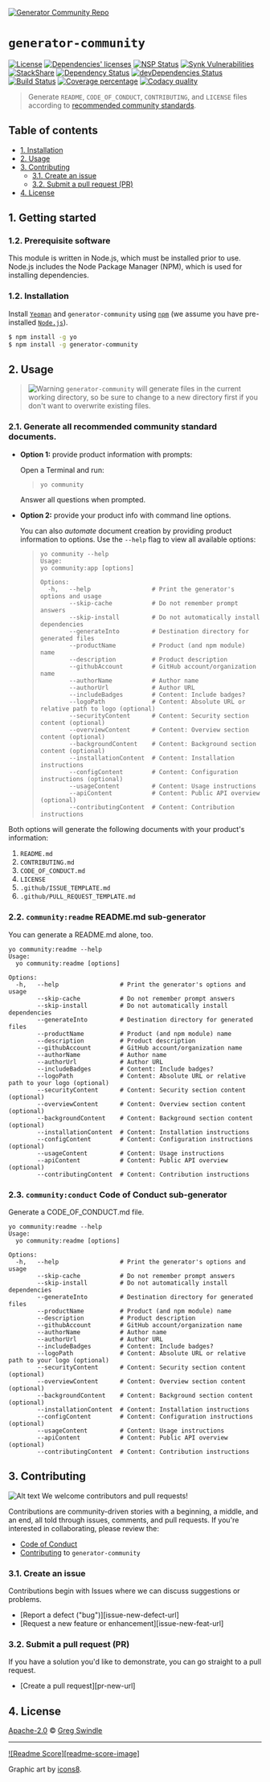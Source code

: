 [![Generator Community Repo][generator-community-logo-image]][generator-community-repo-url]

# `generator-community`
[![License][license-badge-image]][license-url] [![Dependencies' licenses][fossa-badge-image]][fossa-url] [![NSP Status][nsp-badge-image]][nsp-url] [![Synk Vulnerabilities][snyk-vulnerabilities-badge-image]][snyk-vulnerabilities-url]<br>[![StackShare][stack-share-badge-image]][stack-share-url] [![Dependency Status][david-dm-badge-image]][daviddm-url] [![devDependencies Status][david-dm-dev-badge-image]][daviddm-dev-url] <br>[![Build Status][travis-badge-image]][travis-url] [![Coverage percentage][coveralls-badge-image]][coveralls-url] [![Codacy quality][codacy-badge-image]][codacy-url]
> Generate `README`, `CODE_OF_CONDUCT`, `CONTRIBUTING`, and `LICENSE` files according to [recommended community standards][opensource-guide-community-standards-url].

## Table of contents

<!-- toc -->

- [1. Installation](#1-installation)
- [2. Usage](#2-usage)
- [3. Contributing](#3-contributing)
  * [3.1. Create an issue](#31-create-an-issue)
  * [3.2. Submit a pull request (PR)](#32-submit-a-pull-request-pr)
- [4. License](#4-license)

<!-- tocstop -->

<!-- tocend -->

## 1. Getting started

### 1.2. Prerequisite software

This module is written in Node.js, which must be installed prior to use. Node.js includes the Node Package Manager (NPM), which is used for installing dependencies.

### 1.2. Installation

Install [`Yeoman`](http://yeoman.io) and `generator-community` using [`npm`](https://www.npmjs.com/) (we assume you have pre-installed [`Node.js`](https://nodejs.org/)).

```bash
$ npm install -g yo
$ npm install -g generator-community
```

## 2. Usage
> ![Warning][icon-alert-50-image] `generator-community` will generate files in the current working directory, so be sure to change to a new directory first if you don't want to overwrite existing files.

### 2.1. Generate all recommended community standard documents.

* __Option 1:__ provide product information with prompts:

  Open a Terminal and run:
  
  >```bash
  >yo community
  >```

  Answer all questions when prompted.

* __Option 2:__ provide your product info with command line options.

  You can also _automate_ document creation by providing product information to options. Use the `--help` flag to view all available options:

  > ```shell
  > yo community --help
  > Usage:
  > yo community:app [options]
  >
  > Options:
  >   -h,   --help                 # Print the generator's options and usage
  >         --skip-cache           # Do not remember prompt answers
  >         --skip-install         # Do not automatically install dependencies
  >         --generateInto         # Destination directory for generated files
  >         --productName          # Product (and npm module) name
  >         --description          # Product description
  >         --githubAccount        # GitHub account/organization name
  >         --authorName           # Author name
  >         --authorUrl            # Author URL
  >         --includeBadges        # Content: Include badges?
  >         --logoPath             # Content: Absolute URL or relative path to logo (optional)
  >         --securityContent      # Content: Security section content (optional)
  >         --overviewContent      # Content: Overview section content (optional)
  >         --backgroundContent    # Content: Background section content (optional)
  >         --installationContent  # Content: Installation instructions
  >         --configContent        # Content: Configuration instructions (optional)
  >         --usageContent         # Content: Usage instructions
  >         --apiContent           # Content: Public API overview (optional)
  >         --contributingContent  # Content: Contribution instructions
  > ```

Both options will generate the following documents with your product's information:

 1. `README.md`
 2. `CONTRIBUTING.md`
 3. `CODE_OF_CONDUCT.md`
 4. `LICENSE`
 5. `.github/ISSUE_TEMPLATE.md`
 6. `.github/PULL_REQUEST_TEMPLATE.md`

### 2.2. `community:readme` README.md sub-generator

You can generate a README.md alone, too.

```shell
yo community:readme --help
Usage:
  yo community:readme [options]

Options:
  -h,   --help                 # Print the generator's options and usage
        --skip-cache           # Do not remember prompt answers
        --skip-install         # Do not automatically install dependencies
        --generateInto         # Destination directory for generated files
        --productName          # Product (and npm module) name
        --description          # Product description
        --githubAccount        # GitHub account/organization name
        --authorName           # Author name
        --authorUrl            # Author URL
        --includeBadges        # Content: Include badges?
        --logoPath             # Content: Absolute URL or relative path to your logo (optional)
        --securityContent      # Content: Security section content (optional)
        --overviewContent      # Content: Overview section content (optional)
        --backgroundContent    # Content: Background section content (optional)
        --installationContent  # Content: Installation instructions
        --configContent        # Content: Configuration instructions (optional)
        --usageContent         # Content: Usage instructions
        --apiContent           # Content: Public API overview (optional)
        --contributingContent  # Content: Contribution instructions
```

### 2.3. `community:conduct` Code of Conduct sub-generator

Generate a CODE_OF_CONDUCT.md file.

```shell
yo community:readme --help
Usage:
  yo community:readme [options]

Options:
  -h,   --help                 # Print the generator's options and usage
        --skip-cache           # Do not remember prompt answers
        --skip-install         # Do not automatically install dependencies
        --generateInto         # Destination directory for generated files
        --productName          # Product (and npm module) name
        --description          # Product description
        --githubAccount        # GitHub account/organization name
        --authorName           # Author name
        --authorUrl            # Author URL
        --includeBadges        # Content: Include badges?
        --logoPath             # Content: Absolute URL or relative path to your logo (optional)
        --securityContent      # Content: Security section content (optional)
        --overviewContent      # Content: Overview section content (optional)
        --backgroundContent    # Content: Background section content (optional)
        --installationContent  # Content: Installation instructions
        --configContent        # Content: Configuration instructions (optional)
        --usageContent         # Content: Usage instructions
        --apiContent           # Content: Public API overview (optional)
        --contributingContent  # Content: Contribution instructions
```

## 3. Contributing

![Alt text](https://camo.githubusercontent.com/f96261621753dacf526590825b84f87ccb1db0e6/68747470733a2f2f696d672e736869656c64732e696f2f62616467652f5052732d77656c636f6d652d627269676874677265656e2e7376673f7374796c653d666c6174 "Pull Request") We welcome contributors and pull requests!

Contributions are community-driven stories with a beginning, a middle, and an end, all told through issues, comments, and pull requests. If you're interested in collaborating, please review the:

* [Code of Conduct][code-of-conduct-url]
* [Contributing][contributing-url] to `generator-community`

### 3.1. Create an issue
Contributions begin with Issues where we can discuss suggestions or problems.

 * [Report a defect ("bug")][issue-new-defect-url]
 * [Request a new feature or enhancement][issue-new-feat-url]

### 3.2. Submit a pull request (PR)

If you have a solution you'd like to demonstrate, you can go straight to a pull request.

 * [Create a pull request][pr-new-url]

## 4. License

[Apache-2.0][license-url] © [Greg Swindle](https://github.com/commonality)

---

[![Readme Score][readme-score-image]][readme-score-url]

Graphic art by [icons8][icons8-license-url].

<!-- ⛔️ 📝 NOTE: PLEASE ALPHABETIZE LINK REFERENCES. 📝 ⛔️ -->

[angularjs-commit-message-guidelines-url]: https://github.com/angular/angular/blob/master/CONTRIBUTING.md#commit
[changelog-url]: ./CHANGELOG.md
[cla-url]: https://www.clahub.com/agreements/commonality/generator-community
[codacy-badge-image]: https://img.shields.io/codacy/grade/de7b30825ac649de8b7255e4303fb069.svg?style=flat-square
[codacy-url]: https://www.codacy.com/app/commonality/generator-community?utm_source=github.com&amp;utm_medium=referral&amp;utm_content=commonality/generator-community&amp;utm_campaign=Badge_Grade
[code-of-conduct-url]: ./.github/CODE_OF_CONDUCT.md
[complexity-report-url]: ./docs/COMPLEXITY.md
[contributing-url]: ./.github/CONTRIBUTING.md
[conventional-changelog-url]: https://github.com/conventional-changelog/conventional-changelog
[conventional-commits-badge-image]: https://img.shields.io/badge/conventional%20commits-1.0.0-yellow.svg?style=flat-square
[conventional-commits-url]: https://conventionalcommits.org/
[coolor-palette-url]: https://coolors.co/cfdbd5-e8eddf-f5cb5c-242423-333533
[coveralls-badge-image]: https://img.shields.io/coveralls/repos/commonality/generator-community/badge.svg?style=flat-square
[coveralls-url]: https://coveralls.io/r/commonality/generator-community
[david-dm-badge-image]: https://img.shields.io/david/dev/commonality/generator-community.svg?style=flat-square
[david-dm-dev-badge-image]: https://img.shields.io/david/commonality/generator-community.svg?style=flat-square
[daviddm-dev-url]: https://david-dm.org/commonality/generator-community?type=dev
[daviddm-url]: https://david-dm.org/commonality/generator-community
[fossa-badge-image]: https://app.fossa.io/api/projects/git%2Bhttps%3A%2F%2Fgithub.com%2Fcommonality%2Fgenerator-community.svg?type=shield
[fossa-url]: https://app.fossa.io/projects/git%2Bhttps%3A%2F%2Fgithub.com%2Fcommonality%2Fgenerator-community?ref=badge_shield
[generator-community-color-palette-image]: ./docs/style-guide/generator-community-color-palette.png
[generator-community-color-palette-pdf-url]: ./docs/style-guide/generator-community-color-palette.pdf
[generator-community-color-palette-png-url]: ./docs/style-guide/generator-community-color-palette.png
[generator-community-color-palette-scss-url]: ./docs/style-guide/generator-community-color-palette.scss
[generator-community-logo-image]: ./docs/img/logo-commonalaxy.png
[generator-community-repo-url]: ./README.md
[gh-standardjs-url]: https://github.com/feross/standard
[git-workflow-feature-branch-tutorial-url]: https://www.atlassian.com/git/tutorials/comparing-workflows#feature-branch-workflow
[greenkeeper-badge-image]: https://badges.greenkeeper.io/commonality/generator-community.svg?style=flat-square
[greenkeeper-url]: https://greenkeeper.io/
[icon-alert-50-image]: ./docs/img/icons8/icon-alert-50.png
[icon-eslint-image]: ./docs/img/tech-stack/icon-eslint-50.jpeg
[icon-jest-image]: ./docs/img/tech-stack/icon-jest-50.jpeg
[icon-nodejs-image]: ./docs/img/tech-stack/icon-nodejs-50.png
[icon-npm-image]: ./docs/img/tech-stack/icon-npm-50.png
[icon-package-image]: ./docs/img/icons8/icon-package-filled.png
[icon-road-milestone-image]: ./docs/img/icons8/img-goal-filled-50.png
[icon-standardjs-image]: ./docs/img/tech-stack/icon-standardjs-50.png
[icon-travis-image]: ./docs/img/icons8/travis-ci-50.png
[icon-user-manual-image]: ./docs/img/icons8/icon-user-manual-grey-50.png
[icon-yeoman-image]: ./docs/img/tech-stack/icon-yeoman-50.png
[icons8-license-url]: https://icons8.com/license/
[issues-new-defect-url]: https://github.com/commonality/generator-community/issues/new?title=fix%28affected-scope%29%3A+subject-line-with-very-few-words&labels=Priority%3A+Medium%2CStatus%3A+Review+Needed%2CType%3A+Defect&body=%2A%2A%F0%9F%92%A1+TIP%3A%2A%2A+Select+the+%E2%86%96%EF%B8%8E%E2%8E%BE+Preview+%E2%8F%8B+Tab+above+help+read+these+instructions.%0D%0A%0D%0A%23%23+1.+Issue+type%0D%0A%3E%E2%8C%A6+Type+the+letter+%22x%22+in+the+%22checkbox%22+the+best+describe+this+issue.%0D%0A%0D%0A-+%5Bx%5D+__Feature%3A__+I%27m+requesting+a+product+enhancement.%0D%0A%0D%0A%23%23+2.+User+story+summary%0D%0A%3E%E2%8C%A6+Describe+what+you+want+to+accomplish%2C+in+what+role%2Fcapacity%2C+and+why+it%27s+important+to+you.%0D%0A%0D%0A%3E+__EXAMPLE%3A__%0D%0A%3E+As+a+Applicant%2C%0D%0A%3E+I+want+to+submit+my+resume%0D%0A%3E+In+order+to+be+considered+for+a+job+opening.%0D%0A%0D%0AAs+a+%7Brole%7D%2C%0D%0AI+must%2Fneed%2Fwant%2Fshould+%7Bdo+something%7D%0D%0AIn+order+to+%7Bachieve+value%7D.%0D%0A%0D%0A%23%23+3.+Acceptance+criteria%0D%0A%3E%E2%8C%A6+Replace+the+examples+below+with+your+own+imperative%2C+%22true%2Ffalse%22+statements+for+the+__behavior+you+expect__+to+see%2C+or+the+behavior+that+__would__+be+true+if+there+were+no+errors+%28for+defects%29.%0D%0A%0D%0A-+%5B+%5D+1.+Job+Applicants+receive+a+confirmation+email+after+they+submit+their+resumes.%0D%0A-+%5B+%5D+2.+An+Applicant%27s+resume+information+isn%27t+lost+when+errors+occur.%0D%0A-+%5B+%5D+3.+%7Bcriterion-three%7D%0D%0A-+%5B+%5D+4.+%7Bcriterion-four%7D%0D%0A%0D%0A%3C%21--+%E2%9B%94%EF%B8%8F++Do+not+remove+anything+below+this+comment.+%E2%9B%94%EF%B8%8F++--%3E%0D%0A%5Bicon-info-image%5D%3A+..%2Fdocs%2Fimg%2Ficons8%2Ficon-info-50.png%0D%0A
[issues-new-feat-url]: https://github.com/commonality/generator-community/issues/new?title=feat%28affected-scope%29%3A+subject-line-with-very-few-words&labels=Priority%3A+Medium%2CStatus%3A+Review+Needed%2CType%3A+Feature&body=%2A%2A%F0%9F%92%A1+TIP%3A%2A%2A+Select+the+%E2%86%96%EF%B8%8E%E2%8E%BE+Preview+%E2%8F%8B+Tab+above+help+read+these+instructions.%0D%0A%0D%0A%23%23+1.+Issue+type%0D%0A%3E%E2%8C%A6+Type+the+letter+%22x%22+in+the+%22checkbox%22+the+best+describe+this+issue.%0D%0A%0D%0A-+%5Bx%5D+__Feature%3A__+I%27m+requesting+a+product+enhancement.%0D%0A%0D%0A%23%23+2.+User+story+summary%0D%0A%3E%E2%8C%A6+Describe+what+you+want+to+accomplish%2C+in+what+role%2Fcapacity%2C+and+why+it%27s+important+to+you.%0D%0A%0D%0A%3E+__EXAMPLE%3A__%0D%0A%3E+As+a+Applicant%2C%0D%0A%3E+I+want+to+submit+my+resume%0D%0A%3E+In+order+to+be+considered+for+a+job+opening.%0D%0A%0D%0AAs+a+%7Brole%7D%2C%0D%0AI+must%2Fneed%2Fwant%2Fshould+%7Bdo+something%7D%0D%0AIn+order+to+%7Bachieve+value%7D.%0D%0A%0D%0A%23%23+3.+Acceptance+criteria%0D%0A%3E%E2%8C%A6+Replace+the+examples+below+with+your+own+imperative%2C+%22true%2Ffalse%22+statements+for+the+__behavior+you+expect__+to+see%2C+or+the+behavior+that+__would__+be+true+if+there+were+no+errors+%28for+defects%29.%0D%0A%0D%0A-+%5B+%5D+1.+Job+Applicants+receive+a+confirmation+email+after+they+submit+their+resumes.%0D%0A-+%5B+%5D+2.+An+Applicant%27s+resume+information+isn%27t+lost+when+errors+occur.%0D%0A-+%5B+%5D+3.+%7Bcriterion-three%7D%0D%0A-+%5B+%5D+4.+%7Bcriterion-four%7D%0D%0A%0D%0A%3C%21--+%E2%9B%94%EF%B8%8F++Do+not+remove+anything+below+this+comment.+%E2%9B%94%EF%B8%8F++--%3E%0D%0A%5Bicon-info-image%5D%3A+..%2Fdocs%2Fimg%2Ficons8%2Ficon-info-50.png%0D%0A
[issues-new-url]: https://github.com/commonality/generator-community/issues/new
[issues-url]: https://github.com/commonality/generator-community/issues
[least-privilege-url]: https://en.wikipedia.org/wiki/Principle_of_least_privilege
[license-badge-image]: https://img.shields.io/badge/License-Apache%202.0-blue.svg?style=flat-square
[license-url]: LICENSE
[markdown-toc-url]: https://github.com/jonschlinkert/markdown-toc
[mda-book-url]: https://www.amazon.com/Enterprise-Patterns-MDA-Building-Archetype/dp/032111230X
[nodejs-url]: https://nodejs.org/
[npm-badge-image]: https://img.shields.io/npm/v/generator-community.svg?style=flat-square
[npm-scripts-docs-url]: https://docs.npmjs.com/misc/scripts
[npm-url]: https://npmjs.org/package/generator-community
[nsp-badge-image]: https://nodesecurity.io/orgs/commonality/projects/0662674a-ad9f-4b2f-a930-30615e6222cd/badge?style=flat-square
[nsp-sign-up-url]: https://nodesecurity.io/signup
[nsp-url]: https://nodesecurity.io/orgs/commonality/projects/0662674a-ad9f-4b2f-a930-30615e6222cd
[opensource-guide-community-standards-url]: https://opensource.guide
[pr-url]: /commonality/generator-community/pulls
[product-development-guidelines-url]: ./.github/PRODUCT_DEVELOPEMENT_GUIDELINES.md
[prs-welcome-badge-image]: https://img.shields.io/badge/PRs-welcome-brightgreen.svg?style=flat-square
[prs-welcome-url]: http://makeapullrequest.com
[quote-left-img]: ./docs/img/icons8/quote-left-25.png
[readme-score-badge-image]: http://readme-score-api.herokuapp.com/score.svg?style=flat-square&url=https://github.com/commonality/generator-community
[readme-score-url]: http://clayallsopp.github.io/readme-score?url=https://github.com/commonality/generator-community
[rest-api-image]: ./docs/img/icons8/icon-rest-api.png
[snyk-vulnerabilities-badge-image]: https://snyk.io/test/github/commonality/generator-community/badge.svg?style=flat-square
[snyk-vulnerabilities-url]: https://snyk.io/test/github/commonality/generator-community
[sonarcloud-url]: https://sonarcloud.io
[stack-share-badge-image]: https://img.shields.io/badge/tech-stack-0690fa.svg?style=flat-square
[stack-share-news-feed-image]: ./docs/img/tech-stack/icon-news-feed-50.png
[stack-share-news-feed-url]: https://stackshare.io/news/filter/75847/1724/save
[stack-share-rss-feed-image]: ./docs/img/tech-stack/icon-rss-feed-50.png
[stack-share-rss-feed-url]: https://stackshare.io/news/75847/1724/feed
[stack-share-url]: https://stackshare.io/commonality/generator-community
[standard-version-cut-a-release-url]: https://github.com/conventional-changelog/standard-version#cut-a-release
[standardjs-badge-image]: https://img.shields.io/badge/code_style-standard-brightgreen.svg?style=flat-square
[standardjs-url]: https://standardjs.com/
[travis-badge-image]: https://img.shields.io/travis/commonality/generator-community.svg?branch=master&style=flat-square
[travis-url]: https://travis-ci.org/commonality/generator-community
